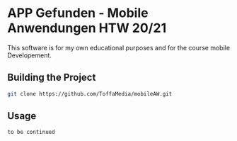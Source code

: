 # APP Gefunden - Mobile Anwendungen HTW 20/21

This software is for my own educational purposes and for the course mobile Developement.

## Building the Project

```bash
git clone https://github.com/ToffaMedia/mobileAW.git
```

## Usage

``` android
to be continued
```
